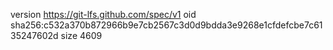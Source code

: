 version https://git-lfs.github.com/spec/v1
oid sha256:c532a370b872966b9e7cb2567c3d0d9bdda3e9268e1cfdefcbe7c6135247602d
size 4609

